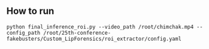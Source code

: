 ## How to run
`python final_inference_roi.py --video_path /root/chimchak.mp4 --config_path /root/25th-conference-fakebusters/Custom_LipForensics/roi_extractor/config.yaml`
